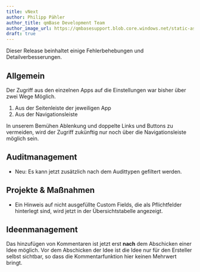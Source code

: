 ```yaml
---
title: vNext
author: Philipp Pähler
author_title: qmBase Development Team
author_image_url: https://qmbasesupport.blob.core.windows.net/static-assets/img/persons/paehler_round.png
draft: true
---
```


Dieser Release beinhaltet einige Fehlerbehebungen und Detailverbesserungen.

<!--truncate-->

## Allgemein

Der Zugriff aus den einzelnen Apps auf die Einstellungen war bisher über zwei Wege Möglich.

1. Aus der Seitenleiste der jeweiligen App
2. Aus der Navigationsleiste

In unserem Bemühen Ablenkung und doppelte Links und Buttons zu vermeiden, wird der Zugriff zukünftig nur noch über die Navigationsleiste möglich sein.

## Auditmanagement

- Neu: Es kann jetzt zusätzlich nach dem Audittypen gefiltert werden.

## Projekte & Maßnahmen

- Ein Hinweis auf nicht ausgefüllte Custom Fields, die als Pflichtfelder hinterlegt sind, wird jetzt in der Übersichtstabelle angezeigt.

## Ideenmanagement

Das hinzufügen von Kommentaren ist jetzt erst **nach** dem Abschicken einer Idee möglich. Vor dem Abschicken der Idee ist die Idee nur für den Ersteller selbst sichtbar, so dass die Kommentarfunktion hier keinen Mehrwert bringt.
